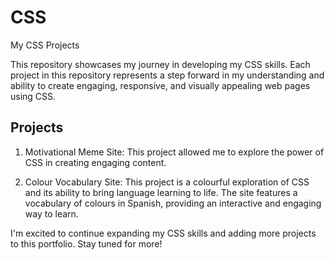 # CSS

My CSS Projects

This repository showcases my journey in developing my CSS skills. Each project in this repository represents a step forward in my understanding and ability to create engaging, responsive, and visually appealing web pages using CSS.

## Projects

1. Motivational Meme Site: This project allowed me to explore the power of CSS in creating engaging content.

2. Colour Vocabulary Site: This project is a colourful exploration of CSS and its ability to bring language learning to life. The site features a vocabulary of colours in Spanish, providing an interactive and engaging way to learn.

I'm excited to continue expanding my CSS skills and adding more projects to this portfolio. Stay tuned for more!
